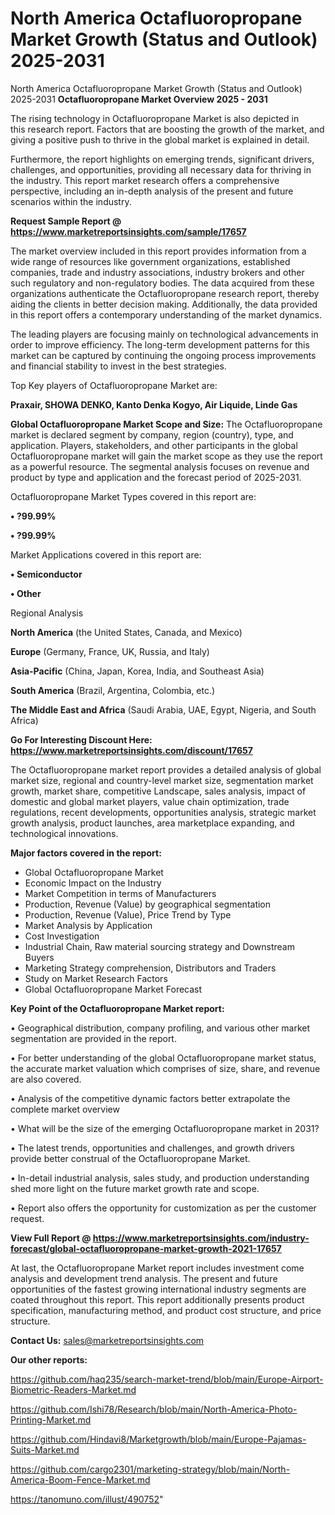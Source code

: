 # North America Octafluoropropane Market Growth (Status and Outlook) 2025-2031
North America Octafluoropropane Market Growth (Status and Outlook) 2025-2031
<Strong> Octafluoropropane Market Overview 2025 - 2031</strong>

The rising technology in Octafluoropropane Market is also depicted in this research report. Factors that are boosting the growth of the market, and giving a positive push to thrive in the global market is explained in detail.

Furthermore, the report highlights on emerging trends, significant drivers, challenges, and opportunities, providing all necessary data for thriving in the industry. This report market research offers a comprehensive perspective, including an in-depth analysis of the present and future scenarios within the industry.

<strong>Request Sample Report @ <a href=https://www.marketreportsinsights.com/sample/17657>https://www.marketreportsinsights.com/sample/17657</a></strong>

The market overview included in this report provides information from a wide range of resources like government organizations, established companies, trade and industry associations, industry brokers and other such regulatory and non-regulatory bodies. The data acquired from these organizations authenticate the Octafluoropropane research report, thereby aiding the clients in better decision making. Additionally, the data provided in this report offers a contemporary understanding of the market dynamics.

The leading players are focusing mainly on technological advancements in order to improve efficiency. The long-term development patterns for this market can be captured by continuing the ongoing process improvements and financial stability to invest in the best strategies.

Top Key players of Octafluoropropane Market are:

<strong>Praxair, SHOWA DENKO, Kanto Denka Kogyo, Air Liquide, Linde Gas</strong>

<strong><b>Global Octafluoropropane Market Scope and Size:</b></strong>
The Octafluoropropane market is declared segment by company, region (country), type, and application. Players, stakeholders, and other participants in the global Octafluoropropane market will gain the market scope as they use the report as a powerful resource. The segmental analysis focuses on revenue and product by type and application and the forecast period of 2025-2031.

Octafluoropropane Market Types covered in this report are:

<strong>• ?99.99%

• ?99.99%</strong>

Market Applications covered in this report are:

<strong>• Semiconductor

• Other</strong> 

Regional Analysis

<strong>North America</strong> (the United States, Canada, and Mexico)

<strong>Europe</strong> (Germany, France, UK, Russia, and Italy)

<strong>Asia-Pacific</strong> (China, Japan, Korea, India, and Southeast Asia)

<strong>South America</strong> (Brazil, Argentina, Colombia, etc.)

<strong>The Middle East and Africa</strong> (Saudi Arabia, UAE, Egypt, Nigeria, and South Africa)

<strong>Go For Interesting Discount Here: <a href=https://www.marketreportsinsights.com/discount/17657>https://www.marketreportsinsights.com/discount/17657</a></strong>

The Octafluoropropane market report provides a detailed analysis of global market size, regional and country-level market size, segmentation market growth, market share, competitive Landscape, sales analysis, impact of domestic and global market players, value chain optimization, trade regulations, recent developments, opportunities analysis, strategic market growth analysis, product launches, area marketplace expanding, and technological innovations.

<strong><b>Major factors covered in the report:</b></strong>
<ul>
  <li>Global Octafluoropropane Market </li>
  <li>Economic Impact on the Industry</li>
  <li>Market Competition in terms of Manufacturers</li>
  <li>Production, Revenue (Value) by geographical segmentation</li>
  <li>Production, Revenue (Value), Price Trend by Type</li>
  <li>Market Analysis by Application</li>
  <li>Cost Investigation</li>
  <li>Industrial Chain, Raw material sourcing strategy and Downstream Buyers</li>
  <li>Marketing Strategy comprehension, Distributors and Traders</li>
  <li>Study on Market Research Factors</li>
  <li>Global Octafluoropropane Market Forecast</li>
</ul>

<strong><b>Key Point of the Octafluoropropane Market report:</b></strong>

• Geographical distribution, company profiling, and various other market segmentation are provided in the report.

• For better understanding of the global Octafluoropropane market status, the accurate market valuation which comprises of size, share, and revenue are also covered.

• Analysis of the competitive dynamic factors better extrapolate the complete market overview

• What will be the size of the emerging Octafluoropropane market in 2031?

• The latest trends, opportunities and challenges, and growth drivers provide better construal of the Octafluoropropane Market.

• In-detail industrial analysis, sales study, and production understanding shed more light on the future market growth rate and scope.

• Report also offers the opportunity for customization as per the customer request.

<strong><b>View Full Report @ <a href=https://www.marketreportsinsights.com/industry-forecast/global-octafluoropropane-market-growth-2021-17657>https://www.marketreportsinsights.com/industry-forecast/global-octafluoropropane-market-growth-2021-17657</a></b></strong>


At last, the Octafluoropropane Market report includes investment come analysis and development trend analysis. The present and future opportunities of the fastest growing international industry segments are coated throughout this report. This report additionally presents product specification, manufacturing method, and product cost structure, and price structure.

<strong>Contact Us:</strong>
sales@marketreportsinsights.com

<strong>Our other reports:</strong>

<a href=https://github.com/haq235/search-market-trend/blob/main/Europe-Airport-Biometric-Readers-Market.md>https://github.com/haq235/search-market-trend/blob/main/Europe-Airport-Biometric-Readers-Market.md</a>

<a href=https://github.com/Ishi78/Research/blob/main/North-America-Photo-Printing-Market.md>https://github.com/Ishi78/Research/blob/main/North-America-Photo-Printing-Market.md</a>

<a href=https://github.com/Hindavi8/Marketgrowth/blob/main/Europe-Pajamas-Suits-Market.md>https://github.com/Hindavi8/Marketgrowth/blob/main/Europe-Pajamas-Suits-Market.md</a>

<a href=https://github.com/cargo2301/marketing-strategy/blob/main/North-America-Boom-Fence-Market.md>https://github.com/cargo2301/marketing-strategy/blob/main/North-America-Boom-Fence-Market.md</a>

<a href=https://tanomuno.com/illust/490752>https://tanomuno.com/illust/490752</a>"
